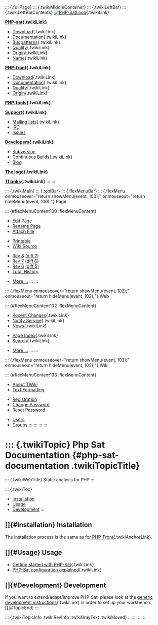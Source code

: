 ::: {.fullPage}
::: {.twikiMiddleContainer}
::: {.twikiLeftBar}
::: {.twikiLeftBarContents}
[![PHP-SatLogo](../pub/PHP/PhpSatLogo/PHP-SAT-LOGO-100px.jpg)](WebHome){.twikiLink}

**[PHP-sat](PhpSat){.twikiLink}**

-   [Download](PhpSatReleases){.twikiLink}
-   [Documentation](PhpSatDocumentation){.twikiLink}
-   [Bugpatterns](PhpSatBugPatterns){.twikiLink}
-   [Quality](PhpSatQuality){.twikiLink}
-   [Origin](PhpSatOrigin){.twikiLink}
-   [Name](PhpSatName){.twikiLink}

**[PHP-front](PhpFront){.twikiLink}**

-   [Download](PhpFrontReleases){.twikiLink}
-   [Documentation](PhpFrontDocumentation){.twikiLink}
-   [Quality](PhpFrontQuality){.twikiLink}
-   [Origin](PhpFrontOrigin){.twikiLink}

**[PHP-tools](PhpTools){.twikiLink}**

**[Support](PhpSupport){.twikiLink}**

-   [Mailing lists](MailingList){.twikiLink}
-   [IRC](irc://irc.freenode.net/#stratego)
-   [Issues](http://bugs.strategoxt.org/browse/PSAT)

**[Developers](PhpSatDevelopers){.twikiLink}**

-   [Subversion](https://svn.strategoxt.org/repos/psat/)
-   [Continuous Builds](ContinuousBuilds){.twikiLink}
-   [Blog](http://ericbouwers.blogspot.com/)

**[The logo](PhpSatLogo){.twikiLink}**

**[Thanks](ThankYou){.twikiLink}**
:::
:::

::: {.twikiMain}
::: {.toolBar}
::: {.flexMenuBar}
::: {.flexMenu onmouseover="return showMenu(event, 100);" onmouseout="return hideMenu(event, 100);"}
Page

::: {#flexMenuContent100 .flexMenuContent}
-   [Edit
    Page](http://www.program-transformation.org/edit/PHP/PhpSatDocumentation?t=1536825868)
-   [Rename
    Page](http://www.program-transformation.org/rename/PHP/PhpSatDocumentation)
-   [Attach
    File](http://www.program-transformation.org/attach/PHP/PhpSatDocumentation)

<!-- -->

-   [Printable](http://www.program-transformation.org/view/PHP/PhpSatDocumentation?skin=print.pattern)
-   [Wiki
    Source](http://www.program-transformation.org/view/PHP/PhpSatDocumentation?skin=text&raw=on&contenttype=text/plain)

<!-- -->

-   [Rev
    8](http://www.program-transformation.org/view/PHP/PhpSatDocumentation?rev=1.8)
    [(diff 7)](http://www.program-transformation.org/rdiff/PHP/PhpSatDocumentation?rev1=1.8&rev2=1.7)
-   [Rev
    7](http://www.program-transformation.org/view/PHP/PhpSatDocumentation?rev=1.7)
    [(diff 6)](http://www.program-transformation.org/rdiff/PHP/PhpSatDocumentation?rev1=1.7&rev2=1.6)
-   [Rev
    6](http://www.program-transformation.org/view/PHP/PhpSatDocumentation?rev=1.6)
    [(diff 5)](http://www.program-transformation.org/rdiff/PHP/PhpSatDocumentation?rev1=1.6&rev2=1.5)
-   [Total
    History](http://www.program-transformation.org/rdiff/PHP/PhpSatDocumentation)

<!-- -->

-   [More
    \...](http://www.program-transformation.org/oops/PHP/PhpSatDocumentation?template=oopsmore&param1=1.8&param2=1.8)
:::
:::

::: {.flexMenu onmouseover="return showMenu(event, 102);" onmouseout="return hideMenu(event, 102);"}
Web

::: {#flexMenuContent102 .flexMenuContent}
-   [Recent Changes](WebChanges){.twikiLink}
-   [Notify Service](WebNotify){.twikiLink}
-   [News](WebNews){.twikiLink}

<!-- -->

-   [Page Index](WebIndex){.twikiLink}
-   [Search](WebSearch){.twikiLink}

<!-- -->

-   [More
    \...](http://www.program-transformation.org/oops/PHP/PhpSatDocumentation?template=oopsmore&param1=1.8&param2=1.8)
:::
:::

::: {.flexMenu onmouseover="return showMenu(event, 103);" onmouseout="return hideMenu(event, 103);"}
Wiki

::: {#flexMenuContent103 .flexMenuContent}
-   [About
    TWiki](http://www.program-transformation.org/view/TWiki/WebHome)
-   [Text
    Formatting](http://www.program-transformation.org/view/TWiki/TextFormattingRules)

<!-- -->

-   [Registration](http://www.program-transformation.org/view/TWiki/TWikiRegistration)
-   [Change
    Password](http://www.program-transformation.org/view/TWiki/ChangePassword)
-   [Reset
    Password](http://www.program-transformation.org/view/TWiki/ResetPassword)

<!-- -->

-   [Users](http://www.program-transformation.org/view/Main/TWikiUsers)
-   [Groups](http://www.program-transformation.org/view/Main/TWikiGroups)
:::
:::
:::
:::

::: {.twikiTopic}
Php Sat Documentation {#php-sat-documentation .twikiTopicTitle}
=====================

::: {.twikiWebTitle}
Static analysis for PHP
:::

::: {.twikiToc}
-   [Installation](PhpSatDocumentation#Installation)
-   [Usage](PhpSatDocumentation#Usage)
-   [Development](PhpSatDocumentation#Development)
:::

[]{#Installation} Installation
------------------------------

The installation process is the same as for
[PHP-Front](PhpFrontReleases#Installation){.twikiAnchorLink}.

[]{#Usage} Usage
----------------

-   [Getting started with PHP-Sat](PhpSatGettingStarted){.twikiLink}
-   [PHP-Sat configuration explained](PhpSatConfiguration){.twikiLink}

[]{#Development} Development
----------------------------

If you want to extend/adapt/improve PHP-Sat, please look at the [generic
development instructions](GenericDevelopmentInstructions){.twikiLink} in
order to set up your workbench.\
[]{#TopicEnd}
:::

::: {.twikiTopicInfo .twikiRevInfo .twikiGrayText .twikiMoved}
:::
:::
:::
:::
